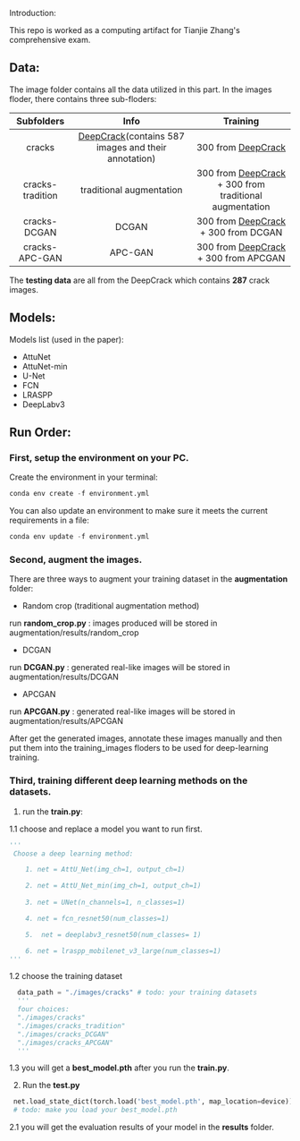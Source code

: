 Introduction:

This repo is worked as a computing artifact for Tianjie Zhang's comprehensive exam.


## Data:

The image folder contains all the data utilized in this part. In the images floder, there contains three sub-floders: 


| Subfolders      | Info                                           |   Training | 
| :------------:   | :-------------:                                  |:--------:|
| cracks          |  [DeepCrack](https://github.com/yhlleo/DeepCrack)(contains 587 images and their annotation)| 300 from [DeepCrack](https://github.com/yhlleo/DeepCrack)|
| cracks-tradition| traditional augmentation   |300 from [DeepCrack](https://github.com/yhlleo/DeepCrack) + 300 from traditional augmentation |
| cracks-DCGAN     |   DCGAN     |300 from [DeepCrack](https://github.com/yhlleo/DeepCrack) + 300  from DCGAN |
| cracks-APC-GAN|    APC-GAN    | 300  from [DeepCrack](https://github.com/yhlleo/DeepCrack) + 300 from APCGAN    |      

The **testing data** are all from the DeepCrack which contains **287** crack images.

## Models:

Models list (used in the paper): 

- AttuNet
- AttuNet-min
- U-Net
- FCN
- LRASPP
- DeepLabv3


## Run Order:
### First, setup the environment on your PC.
 Create the environment in your terminal: 
```python 
conda env create -f environment.yml 
```
You can also update an environment to make sure it meets the current requirements in a file:
```python 
conda env update -f environment.yml
```
### Second, augment the images.

There are three ways to augment your training dataset in the **augmentation** folder:

- Random crop (traditional augmentation method)

run **random_crop.py** : images produced will be stored in augmentation/results/random_crop


- DCGAN

run **DCGAN.py** : generated real-like images will be stored in augmentation/results/DCGAN

- APCGAN

run **APCGAN.py** : generated real-like images will be stored in augmentation/results/APCGAN


After get the generated images, annotate these images manually and then put them into the training_images floders to be used for deep-learning training.

### Third, training different deep learning methods on the datasets.

1. run the **train.py**: 

1.1  choose and replace a model you want to run first.

```python 
'''
 Choose a deep learning method:

    1. net = AttU_Net(img_ch=1, output_ch=1)

    2. net = AttU_Net_min(img_ch=1, output_ch=1)
    
    3. net = UNet(n_channels=1, n_classes=1)

    4. net = fcn_resnet50(num_classes=1)

    5.  net = deeplabv3_resnet50(num_classes= 1)

    6. net = lraspp_mobilenet_v3_large(num_classes=1)
'''
```

1.2 choose the training dataset
```python 
  data_path = "./images/cracks" # todo: your training datasets
  '''
  four choices: 
  "./images/cracks"
  "./images/cracks_tradition"
  "./images/cracks_DCGAN"
  "./images/cracks_APCGAN"
  '''
```
1.3 you will get a **best_model.pth** after you run the **train.py**.

2. Run the **test.py**
```python 
 net.load_state_dict(torch.load('best_model.pth', map_location=device)) # todo
 # todo: make you load your best_model.pth
```
2.1 you will get the evaluation results of your model in the **results** folder.







